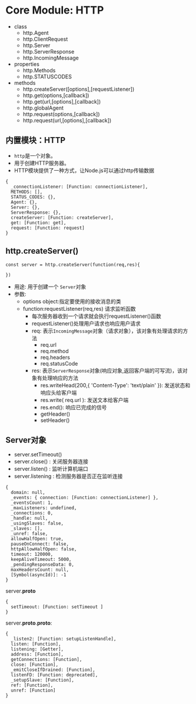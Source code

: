 # Core Module: HTTP
- class
    - http.Agent
    - http.ClientRequest
    - http.Server
    - http.ServerResponse
    - http.IncomingMessage
- properties
    - http.Methods
    - http.STATUSCODES
- methods
    - http.createServer([options],[requestListener])
    - http.get(options,[callback])
    - http.get(url,[options],[callback])
    - http.globalAgent
    - http.request(options,[callback])
    - http.request(url,[options],[callback])


## 内置模块：HTTP

- `http`是一个对象。
- 用于创建HTTP服务器。
- HTTP模块提供了一种方式，让Node.js可以通过http传输数据
```
{
  _connectionListener: [Function: connectionListener],
  METHODS: [],
  STATUS_CODES: {},
  Agent: {},
  Server: {},
  ServerResponse: {},
  createServer: [Function: createServer],
  get: [Function: get],
  request: [Function: request]
}
```

## http.createServer()
```
const server = http.createServer(function(req,res){

})
```
- 用途: 用于创建一个 `Server`对象
- 参数: 
  - options object:指定要使用的接收消息的类
  - function:requestListener(req,res) 请求监听函数
    - 每次服务器收到一个请求就会执行requestListener()函数
    - requestListener()处理用户请求也响应用户请求
    - req: 表示`IncomingMessage`对象（请求对象），该对象有处理请求的方法
      - req.url
      - req.method
      - req.headers
      - req.statusCode
    - res: 表示`ServerResponse`对象(响应对象,返回客户端的可写流)，该对象有处理响应的方法
      - res.writeHead(200,{ 'Content-Type': 'text/plain' }): 发送状态和响应头给客户端
      - res.write( req.url ): 发送文本给客户端
      - res.end(): 响应已完成的信号
      - getHeader()
      - setHeader()


## Server对象
- server.setTimeout()
- server.close() : 关闭服务器连接
- server.listen() : 监听计算机端口
- server.listening : 检测服务器是否正在监听连接
```
{
  domain: null,
  _events: { connection: [Function: connectionListener] },
  _eventsCount: 1,
  _maxListeners: undefined,
  _connections: 0,
  _handle: null,
  _usingSlaves: false,
  _slaves: [],
  _unref: false,
  allowHalfOpen: true,
  pauseOnConnect: false,
  httpAllowHalfOpen: false,
  timeout: 120000,
  keepAliveTimeout: 5000,
  _pendingResponseData: 0,
  maxHeadersCount: null,
  [Symbol(asyncId)]: -1
}
```
server.__proto__
```
{
  setTimeout: [Function: setTimeout ]
}
```
server.__proto__.__proto__:
```
{
  _listen2: [Function: setupListenHandle],
  listen: [Function],
  listening: [Getter],
  address: [Function],
  getConnections: [Function],
  close: [Function],
  _emitCloseIfDrained: [Function],
  listenFD: [Function: deprecated],
  _setupSlave: [Function],
  ref: [Function],
  unref: [Function]
}
```